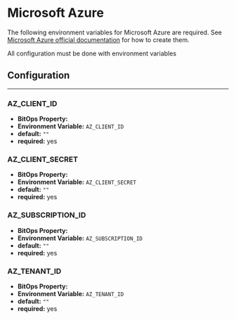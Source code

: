 # Microsoft Azure

The following environment variables for Microsoft Azure are required. See [Microsoft Azure official documentation](https://docs.microsoft.com/en-us/cli/azure/create-an-azure-service-principal-azure-cli) for how to create them.

All configuration must be done with environment variables

## Configuration

-------------------
### AZ_CLIENT_ID
* **BitOps Property:** 
* **Environment Variable:** `AZ_CLIENT_ID`
* **default:** `""`
* **required:** yes

### AZ_CLIENT_SECRET
* **BitOps Property:** 
* **Environment Variable:** `AZ_CLIENT_SECRET`
* **default:** `""`
* **required:** yes

### AZ_SUBSCRIPTION_ID
* **BitOps Property:**
* **Environment Variable:** `AZ_SUBSCRIPTION_ID`
* **default:** `""`
* **required:** yes

### AZ_TENANT_ID
* **BitOps Property:**
* **Environment Variable:** `AZ_TENANT_ID`
* **default:** `""`
* **required:** yes

